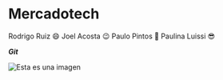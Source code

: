 # Mercadotech
Rodrigo Ruiz :smile: 
Joel Acosta :wink:
Paulo Pintos :space_invader:
Paulina Luissi :sunglasses:

_**Git**_


![Esta es una imagen](https://vabadus.es/images/cache/imagen_nodo/images/articulos/5c9defcb754f6414402358.png)
